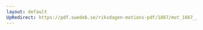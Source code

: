 ```yaml
---
layout: default
UpRedirect: https://pdf.swedeb.se/riksdagen-motions-pdf/1867/mot_1867__ak__00136.pdf
---
```

